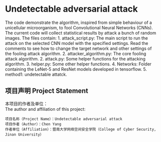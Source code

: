 # Undetectable adversarial attack
  The code demonstrate the algorithm, inspired from simple behaviour of a unicellular microorganism, to fool Convolutional Neural Networks (CNNs). The current code will collect statistical results by attack a bunch of random images. 
  The files contain:
    1. attack_script.py: The main script to run the attack on the selected CNN model with the specified settings. Read the comments to see how to change the target network and other settings of the fooling attack algorithm.
    2. attacker_algorithm.py: The core fooling attack algorithm.
    2. attack.py: Some helper functions for the attacking algorithm.
    3. helper.py: Some other helper functions.
    4. Networks: Folder containing the LeNet-5 and ResNet models developed in tensorflow.
    5. method1: undetectable attatck.

<h2 id="statement">项目声明 Project Statement</h2>
本项目的作者及单位：<br>
The author and affiliation of this project:

    项目名称（Project Name）：Undetectable adversarial attack
    项目作者（Author）：Chen Yang
    作者单位（Affiliation）：暨南大学网络空间安全学院（College of Cyber Security, Jinan University）
